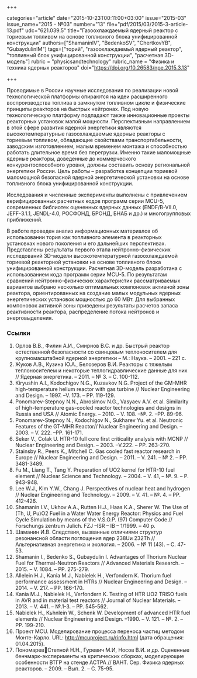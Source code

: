 +++

categories="article"
date="2015-10-23T00:11:00+03:00"
issue="2015-03"
issue_name="2015 - №03"
number="13"
file="pdf/2015/03/2015-3-article-13.pdf"
udc="621.039.5"
title="Газоохлаждаемый ядерный реактор с ториевым топливом на основе топливного блока унифицированной конструкции"
authors=["ShamaninIV", "BedenkoSV", "ChertkovYB", "GubaydulinIM"]
tags=["торий", "газоохлаждаемый ядерный реактор", "топливный блок унифицированной конструкции", "расчетная 3D-модель"]
rubric = "physicsandtechnology"
rubric_name = "Физика и техника ядерных реакторов"
doi="https://doi.org/10.26583/npe.2015.3.13"

+++

Проводимые в России научные исследования по реализации новой технологической платформы опираются на идеи расширенного воспроизводства топлива в замкнутом топливном цикле и физические принципы реакторов на быстрых нейтронах. Под новую технологическую платформу подпадают также инновационные проекты реакторных установок малой мощности. Перспективным направлением в этой сфере развития ядерной энергетики являются высокотемпературные газоохлаждаемые ядерные реакторы с ториевым топливом, обладающие свойствами транспортабельности, заводским изготовлением, малым временем монтажа и способностью работать длительное время без перегрузки. Именно такие маломощные ядерные реакторы, доведенные до коммерческого конкурентоспособного уровня, должны составить основу региональной энергетики России. Цель работы – разработка концепции ториевой маломощной безопасной ядерной энергетической установки на основе топливного блока унифицированной конструкции.

Исследования и численные эксперименты выполнены с привлечением верифицированных расчетных кодов программ серии MCU-5, современных библиотек оцененных ядерных данных (ENDF/B-VII.0, JEFF-3.1.1, JENDL-4.0, РОСФОНД, БРОНД, БНАБ и др.) и многогрупповых приближений.

В работе проведен анализ информационных материалов об использовании тория как топливного элемента в реакторных установках нового поколения и его дальнейших перспективах. Представлены результаты первого этапа нейтронно-физических исследований 3D-модели высокотемпературной газоохлаждаемой ториевой реакторной установки на основе топливного блока унифицированной конструкции. Расчетная 3D-модель разработана с использованием кода программ серии MCU-5. По результатам сравнений нейтронно-физических характеристик рассматриваемых вариантов выбрано несколько оптимальных компоновок активной зоны реактора, ориентированных на создание малых модульных ядерных энергетических установок мощностью до 60 МВт. Для выбранных компоновок активной зоны приведены результаты расчетов запаса реактивности реактора, распределение потока нейтронов и энерговыделения.

### Ссылки

1. Орлов В.В., Филин А.И., Смирнов В.С. и др. Быстрый реактор естественной безопасности со свинцовым теплоносителем для крупномасштабной ядерной энергетики – М.: Наука. – 2001. – 221 с.
2. Жуков А.В., Кузина Ю.А., Белозеров В.И. Реакторы с тяжелым теплоносителем и некоторые теплогидравлические данные для них // Ядерная энергетика. – 2011. – № 3. – С. 100-112.
3. Kiryushin A.I., Kodochigov N.G., Kuzavkov N.G. Project of the GM-MHR high-temperature helium reactor with gas turbine // Nuclear Engineering and Design. – 1997. –V. 173. – PP. 119-129.
4. Ponomarev-Stepnoy N.N., Abrosimov N.G., Vasyaev A.V. et al. Similarity of high-temperature gas-cooled reactor technologies and designs in Russia and USA // Atomic Energy. – 2010. – V. 108. –№. 2. –PP. 89-96.
5. Ponomarev-Stepnoy N., Kodochigov N., Sukharev Yu. et al. Neutronic Features of the GT-MHR Reactor// Nuclear Engineering and Design. – 2003. – V. 222. –PP. 161-171.
6. Seker V., Сolak U. HTR-10 full core first criticality analysis with MCNP // Nuclear Engineering and Design. – 2003. –V.222. – PP. 263-270.
7. Stainsby R., Peers K., Mitchell C. Gas cooled fast reactor research in Europe // Nuclear Engineering and Design. – 2011. – V. 241. – № 2. – PP. 3481-3489.
8. Fu M., Liang T., Tang Y. Preparation of UO2 kernel for HTR-10 fuel element // Nuclear Science and Technology. – 2004. – V. 41, – №. 9. – P. 943-948.
9. Lee W.J., Kim Y.W., Chang J. Perspectives of nuclear heat and hydrogen // Nuclear Engineering and Technology. – 2009. – V. 41. – №. 4. – PP. 412-426.
10. Shamanin I.V., Ukhov A.A., Rutten H.J., Haas K.A., Sherer W. The Use of (Th, U, Pu)O2 Fuel in a Water Water Energy Reactor: Physics and Fuel Cycle Simulation by means of the V.S.O.P. (97) Computer Code // Forschungs zentrum Julich. FZJ –ISR – IB – 1/1999. – 40 p.
11. Шаманин И.В. Следствия, вызванные отличиями структур резонансной области поглощения ядер 238Uи 232Th // Альтернативная энергетика и экология. – 2006. – № 11 (43). – С. 47-53.
12. Shamanin I., Bedenko S., Gubaydulin I. Advantages of Thorium Nuclear Fuel for Thermal-Neutron Reactors // Advanced Materials Research. – 2015. – V. 1084. – PP. 275-279.
13. Allelein H.J., Kania M.J., Nabielek H., Verfondern K. Thorium fuel performance assessment in HTRs // Nuclear Engineering and Design. – 2014. – V. 217. – PP. 166-170.
14. Kania M.J., Nabielek H., Verfondern K. Testing of HTR UO2 TRISO fuels in AVR and in material test reactors // Journal of Nuclear Materials. –2013. – V. 441. – №.1-3. – PP. 545-562.
15. Nabielek H., Kьhnlein W., Schenk W. Development of advanced HTR fuel elements // Nuclear Engineering and Design. –1990. – V. 121. – №. 2. – PP. 199-210.
16. Проект MCU. Моделирование процесса переноса частиц методом Монте-Карло. URL: http://mcuproject.ru/rinfo.html (дата обращения: 01.04.2015).
17. ПономаревСтепной Н.Н., Гуревич М.И, Носов В.И. и др. Оцененные бенчмарк-эксперименты на критических сборках, моделирующие особенности ВТГР на стенде АСТРА // ВАНТ. Сер. Физика ядерных реакторов. – 2009. – Вып. 2. – С. 75-95.